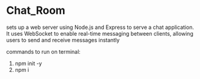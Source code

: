 # Chat_Room

sets up a web server using Node.js and Express to serve a chat application. It uses WebSocket to enable real-time messaging between clients, allowing users to send and receive messages instantly

commands to run on terminal:
1. npm init -y
2. npm i
